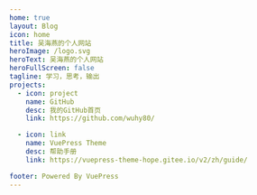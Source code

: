 ```yaml
---
home: true
layout: Blog
icon: home
title: 吴海燕的个人网站
heroImage: /logo.svg
heroText: 吴海燕的个人网站
heroFullScreen: false
tagline: 学习，思考，输出
projects:
  - icon: project
    name: GitHub
    desc: 我的GitHub首页
    link: https://github.com/wuhy80/

  - icon: link
    name: VuePress Theme
    desc: 帮助手册
    link: https://vuepress-theme-hope.gitee.io/v2/zh/guide/

footer: Powered By VuePress
---
```

